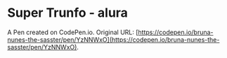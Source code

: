 # Super Trunfo - alura

A Pen created on CodePen.io. Original URL: [https://codepen.io/bruna-nunes-the-sasster/pen/YzNNWxO](https://codepen.io/bruna-nunes-the-sasster/pen/YzNNWxO).


